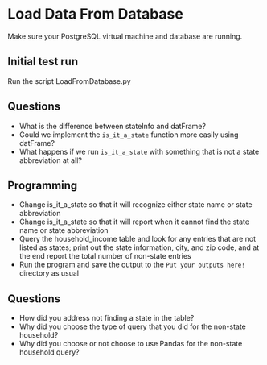 # Load Data From Database

Make sure your PostgreSQL virtual machine and database are running.

## Initial test run

Run the script LoadFromDatabase.py

## Questions

*   What is the difference between stateInfo and datFrame?
*   Could we implement the `is_it_a_state` function more easily using datFrame?
*   What happens if we run `is_it_a_state` with something that is not a state abbreviation at all?

## Programming

*   Change is_it_a_state so that it will recognize either state name or state abbreviation
*   Change is_it_a_state so that it will report when it cannot find the state name or state abbreviation
*   Query the household_income table and look for any entries that are not listed as states; print out the state information, city, and zip code, and at the end report the total number of non-state entries
*   Run the program and save the output to the `Put your outputs here!` directory as usual

## Questions

*   How did you address not finding a state in the table?
*   Why did you choose the type of query that you did for the non-state household?
*   Why did you choose or not choose to use Pandas for the non-state household query?



